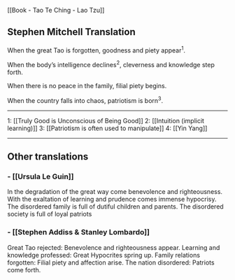 [[Book - Tao Te Ching - Lao Tzu]]

## Stephen Mitchell Translation
When the great Tao is forgotten,
goodness and piety appear<sup>1</sup>.

When the body’s intelligence declines<sup>2</sup>,
cleverness and knowledge step forth.

When there is no peace in the family,
filial piety begins.

When the country falls into chaos,
patriotism is born<sup>3</sup>.

-------------------

1: [[Truly Good is Unconscious of Being Good]]
2: [[Intuition (implicit learning)]]
3: [[Patriotism is often used to manipulate]]
4: [[Yin Yang]]

-------------------

## Other translations 
### -  [[Ursula Le Guin]]
In the degradation of the great way
come benevolence and righteousness.
With the exaltation of learning and prudence
comes immense hypocrisy.
The disordered family
is full of dutiful children and parents.
The disordered society
is full of loyal patriots

### - [[Stephen Addiss & Stanley Lombardo]]
Great Tao rejected: Benevolence and righteousness appear.
Learning and knowledge professed: Great Hypocrites spring up.
Family relations forgotten: Filial piety and affection arise.
The nation disordered: Patriots come forth.